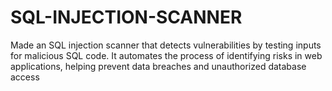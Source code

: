 # SQL-INJECTION-SCANNER

Made an SQL injection scanner that detects vulnerabilities by testing inputs for malicious SQL code. It automates the process of identifying risks in web applications, helping prevent data breaches and unauthorized database access
